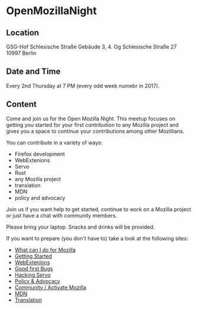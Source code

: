 # OpenMozillaNight

## Location

GSG-Hof Schlesische Straße
Gebäude 3, 4. Og
Schlesische Straße 27
10997 Berlin


## Date and Time

Every 2nd Thursday at 7 PM (every odd week numebr in 2017).

## Content

Come and join us for the Open Mozilla Night. This meetup focuses on getting you
started for your first contribution to any Mozilla project and gives you a space
to continue your contributions among other Mozillians.

You can contribute in a variety of ways:

* Firefox development
* WebExtenions
* Servo
* Rust
* any Mozilla project
* translation
* MDN
* policy and advocacy

Join us if you want help to get started, continue to work on a Mozilla project or just
have a chat with community members.

Please bring your laptop. Snacks and drinks will be provided.

If you want to prepare (you don't have to) take a look at the following sites:

* [What can I do for Mozilla](https://whatcanidoformozilla.org/)
* [Getting Started](https://developer.mozilla.org/en-US/docs/Mozilla/Developer_guide/Introduction)
* [WebExtenions](https://developer.mozilla.org/en-US/Add-ons/WebExtensions)
* [Good first Bugs](https://www.joshmatthews.net/bugsahoy/?simple=1)
* [Hacking Servo](https://github.com/servo/servo/blob/master/docs/HACKING_QUICKSTART.md)
* [Policy & Advocacy](https://blog.mozilla.org/netpolicy/)
* [Community / Activate Mozilla](https://activate.mozilla.community/)
* [MDN](https://developer.mozilla.org/en-US/docs/MDN/Contribute)
* [Translation](https://pontoon.mozilla.org/)
